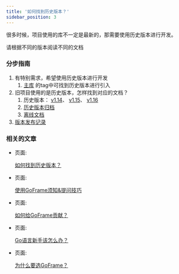 ```yaml
---
title: '如何找到历史版本？'
sidebar_position: 3
---
```


很多时候，项目使用的库不一定是最新的，那需要使用历史版本进行开发。

请根据不同的版本阅读不同的文档

### 分步指南

1. 有特别需求，希望使用历史版本进行开发
   1. [主库](https://github.com/gogf/gf/tags) 的tag中可找到历史版本进行引入
2. 旧项目使用的是历史版本，怎样找到对应的文档？
   1. 历史版本： [v1.14](https://goframe.org/display/gf114)、 [v1.15](https://goframe.org/display/gf115)、 [v1.16](https://goframe.org/display/gf116)
   2. [历史版本归档](https://goframe.org/spacedirectory/view.action)
   3. [离线文档](https://github.com/hailaz/doc2pdf/releases)
3. [版本发布记录](/docs/版本发布记录)

### 相关的文章

- 页面:

  [如何找到历史版本？](/docs/其他资料/文档小助手-向导/如何找到历史版本？)

- 页面:

  [使用GoFrame须知&提问技巧](/docs/其他资料/文档小助手-向导/使用GoFrame须知&提问技巧)

- 页面:

  [如何给GoFrame贡献？](/docs/其他资料/文档小助手-向导/如何给GoFrame贡献？)

- 页面:

  [Go语言新手该怎么办？](/docs/其他资料/文档小助手-向导/Go语言新手该怎么办？)

- 页面:

  [为什么要选GoFrame？](/docs/其他资料/文档小助手-向导/为什么要选GoFrame？)